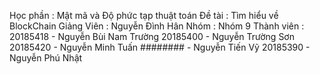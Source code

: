 Học phần    : Mật mã và Độ phức tạp thuật toán
Đề tài      : Tìm hiểu về BlockChain
Giảng Viên  : Nguyễn Đình Hân
Nhóm        : Nhóm 9
Thành viên  :
    20185418 - Nguyễn Bùi Nam Trường
    20185400 - Nguyễn Trường Sơn
    20185420 - Nguyễn Minh Tuấn
    ######## - Nguyễn Tiến Vỹ
    20185390 - Nguyễn Phú Nhật